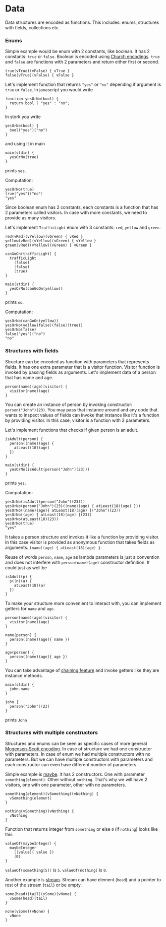 # Data #

Data structures are encoded as functions. This includes: enums, structures with fields, collections etc.

### Enums ###

Simple example would be enum with 2 constants, like boolean. It has 2 constants: `true` or `false`. Boolean is encoded using [Church encodings](https://en.wikipedia.org/wiki/Church_encoding#Church_Booleans). `true` and `false` are functions with 2 parameters and return either first or second.

    true(vTrue)(vFalse) { vTrue }
    false(vTrue)(vFalse) { vFalse }


Let's implement function that returns `"yes"` or `"no"` depending if argument is `true` or `false`. In javascript you would write

    function yesOrNo(bool) {
      return bool ? "yes" : "no";
    }

In stork you write

    yesOrNo(bool) {
      bool("yes")("no")
    }

and using it in main

    main(stdin) {
      yesOrNo(true)
    }

prints `yes`.

Computation:

    yesOrNo(true)
    true("yes")("no")
    "yes"

Since boolean enum has 2 constants, each constants is a function that has 2 parameters called visitors. In case with more constants, we need to provide as many visitors.

Let's implement `TrafficLight` enum with 3 constants: `red`, `yellow` and `green`.

    red(vRed)(vYellow)(vGreen) { vRed }
    yellow(vRed)(vYellow)(vGreen) { vYellow }
    green(vRed)(vYellow)(vGreen) { vGreen }
    
    canGoOn(trafficLight) {
      trafficLight
        (false)
        (false)
        (true)
    }
    
    main(stdin) {
      yesOrNo(canGoOn(yellow))
    }

prints `no`.

Computation:

    yesOrNo(canGoOn(yellow))
    yesOrNo(yellow(false)(false)(true))
    yesOrNo(false)
    false("yes")("no")
    "no"

### Structures with fields ###

Structure can be encoded as function with parameters that represents fields. It has one extra parameter that is a visitor function. Visitor function is invoked by passing fields as arguments. Let's implement data of a person that has name and age.

    person(name)(age)(visitor) {
      visitor(name)(age)
    }

You can create an instance of person by invoking constructor: `person("John")(23)`. You may pass that instance around and any code that wants to inspect values of fields can invoke that instance like it's a function by providing visitor. In this case, visitor is a function with 2 parameters.

Let's implement functions that checks if given person is an adult.

    isAdult(person) {
      person((name)(age) {
        atLeast(18)(age)
      })
    }
    
    main(stdin) {
      yesOrNo(isAdult(person("John")(23)))
    }

prints `yes`.

Computation:

    yesOrNo(isAdult(person("John")(23)))
    yesOrNo(person("John")(23)((name)(age) { atLeast(18)(age) }))
    yesOrNo((name)(age){ atLeast(18)(age) }("John")(23))
    yesOrNo((age) { atLeast(18)(age) }(23))
    yesOrNo(atLeast(18)(23))
    yesOrNo(true)
    "yes"

It takes a person structure and invokes it like a function by providing visitor. In this case visitor is provided as anonymous function that takes fields as arguments. `(name)(age) { atLeast(18)(age) }`.

Reuse of words `person`, `name`, `age` as lambda parameters is just a convention and does not interfere with `person(name)(age)` constructor definition. It could just as well be

    isAdult(p) {
      p((n)(a) {
        atLeast(18)(a)
      })
    }

To make your structure more convenient to interact with, you can implement getters for `name` and `age`.

    person(name)(age)(visitor) {
      visitor(name)(age)
    }
    
    name(person) {
      person((name)(age){ name })
    }
    
    age(person) {
      person((name)(age){ age })
    }

You can take advantage of [chaining feature](function.md#chain) and invoke getters like they are instance methods.

    main(stdin) {
      john.name
    }
    
    john {
      person("John")(23)
    }

prints `John`

### Structures with multiple constructors ###

Structures and enums can be seen as specific cases of more general [Mogensen-Scott encoding](https://en.wikipedia.org/wiki/Mogensen%E2%80%93Scott_encoding). In case of structure we had one constructor with parameters. In case of enum we had multiple constructors with no parameters. But we can have multiple constructors with parameters and each constructor can even have different number of parameters. 

Simple example is [maybe](../core_library/lang/maybe/doc.md). It has 2 constructors. One with parameter `something(element)`. Other without `nothing`. That's why we will have 2 visitors, one with one parameter, other with no parameters.

    something(element)(vSomething)(vNothing) {
      vSomething(element)
    }
    
    nothing(vSomething)(vNothing) {
      vNothing
    }

Function that returns integer from `something` or else `0` (if `nothing`) looks like this

    valueOf(maybeInteger) {
      maybeInteger
        ((value){ value })
        (0)
    }

`valueOf(something(5))` is `5`. `valueOf(nothing)` is `0`.

Another example is [stream](../core_library/lang/stream/doc.md). Stream can have element (`head`) and a pointer to rest of the stream (`tail`) or be empty.

    some(head)(tail)(vSome)(vNone) {
      vSome(head)(tail)
    }
    
    none(vSome)(vNone) {
      vNone
    }
